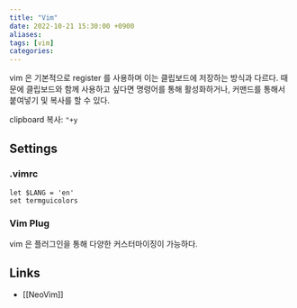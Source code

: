 ```yaml
---
title: "Vim"
date: 2022-10-21 15:30:00 +0900
aliases: 
tags: [vim]
categories: 
---
```


vim 은 기본적으로 register 를 사용하며 이는 클립보드에 저장하는 방식과 다르다. 때문에 클립보드와 함께 사용하고 싶다면 명령어를 통해 활성화하거나, 커맨드를 통해서 붙여넣기 및 복사를 할 수 있다.

clipboard 복사: `"+y`

## Settings

### .vimrc

```
let $LANG = 'en'
set termguicolors
```

### Vim Plug

vim 은 플러그인을 통해 다양한 커스터마이징이 가능하다.

## Links

- [[NeoVim]]
